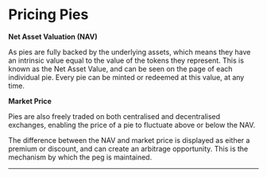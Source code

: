 # Pricing Pies

**Net Asset Valuation \(NAV\)**

As pies are fully backed by the underlying assets, which means they have an intrinsic value equal to the value of the tokens they represent. This is known as the Net Asset Value, and can be seen on the page of each individual pie. Every pie can be minted or redeemed at this value, at any time.  


**Market Price**

Pies are also freely traded on both centralised and decentralised exchanges, enabling the price of a pie to fluctuate above or below the NAV. 

The difference between the NAV and market price is displayed as either a premium or discount, and can create an arbitrage opportunity. This is the mechanism by which the peg is maintained.  
  
  
****

  


